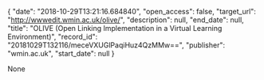 {
  "date": "2018-10-29T13:21:16.684840", 
  "open_access": false, 
  "target_url": "http://wwwedit.wmin.ac.uk/olive/", 
  "description": null, 
  "end_date": null, 
  "title": "OLIVE (Open Linking Implementation in a Virtual Learning Environment)", 
  "record_id": "20181029T132116/meceVXUGlPaqiHuz4QzMMw==", 
  "publisher": "wmin.ac.uk", 
  "start_date": null
}

None